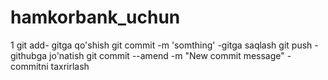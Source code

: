 # hamkorbank_uchun
1 git add- gitga qo'shish
git commit -m 'somthing' -gitga saqlash
git push -githubga jo'natish
git commit --amend -m "New commit message" -commitni taxrirlash
